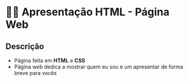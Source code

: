 # 👨‍🎓 Apresentação HTML - Página Web

## Descrição 
- Página feita em **HTML** e **CSS**
- Página web dedica a mostrar quem eu sou e um apresentar de forma breve para vocês
